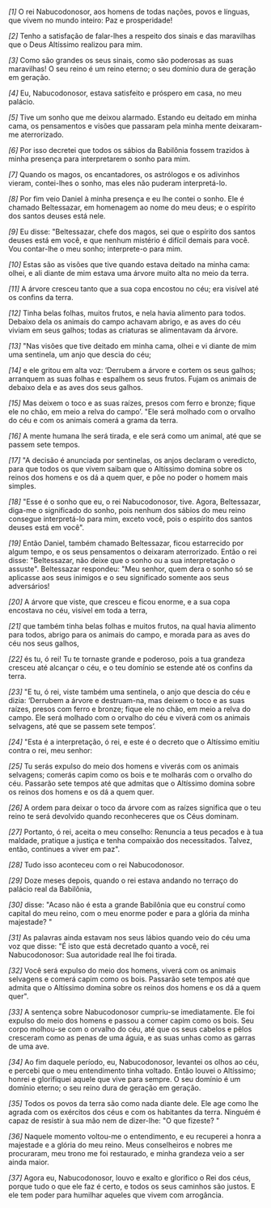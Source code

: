 *[1]* O rei Nabucodonosor, aos homens de todas nações, povos e línguas, que vivem no mundo inteiro: Paz e prosperidade!

*[2]* Tenho a satisfação de falar-lhes a respeito dos sinais e das maravilhas que o Deus Altíssimo realizou para mim.

*[3]* Como são grandes os seus sinais, como são poderosas as suas maravilhas! O seu reino é um reino eterno; o seu domínio dura de geração em geração.

*[4]* Eu, Nabucodonosor, estava satisfeito e próspero em casa, no meu palácio.

*[5]* Tive um sonho que me deixou alarmado. Estando eu deitado em minha cama, os pensamentos e visões que passaram pela minha mente deixaram-me aterrorizado.

*[6]* Por isso decretei que todos os sábios da Babilônia fossem trazidos à minha presença para interpretarem o sonho para mim.

*[7]* Quando os magos, os encantadores, os astrólogos e os adivinhos vieram, contei-lhes o sonho, mas eles não puderam interpretá-lo.

*[8]* Por fim veio Daniel à minha presença e eu lhe contei o sonho. Ele é chamado Beltessazar, em homenagem ao nome do meu deus; e o espírito dos santos deuses está nele.

*[9]* Eu disse: "Beltessazar, chefe dos magos, sei que o espírito dos santos deuses está em você, e que nenhum mistério é difícil demais para você. Vou contar-lhe o meu sonho; interprete-o para mim.

*[10]* Estas são as visões que tive quando estava deitado na minha cama: olhei, e ali diante de mim estava uma árvore muito alta no meio da terra.

*[11]* A árvore cresceu tanto que a sua copa encostou no céu; era visível até os confins da terra.

*[12]* Tinha belas folhas, muitos frutos, e nela havia alimento para todos. Debaixo dela os animais do campo achavam abrigo, e as aves do céu viviam em seus galhos; todas as criaturas se alimentavam da árvore.

*[13]* "Nas visões que tive deitado em minha cama, olhei e vi diante de mim uma sentinela, um anjo que descia do céu;

*[14]* e ele gritou em alta voz: ‘Derrubem a árvore e cortem os seus galhos; arranquem as suas folhas e espalhem os seus frutos. Fujam os animais de debaixo dela e as aves dos seus galhos.

*[15]* Mas deixem o toco e as suas raízes, presos com ferro e bronze; fique ele no chão, em meio a relva do campo’. "Ele será molhado com o orvalho do céu e com os animais comerá a grama da terra.

*[16]* A mente humana lhe será tirada, e ele será como um animal, até que se passem sete tempos.

*[17]* "A decisão é anunciada por sentinelas, os anjos declaram o veredicto, para que todos os que vivem saibam que o Altíssimo domina sobre os reinos dos homens e os dá a quem quer, e põe no poder o homem mais simples.

*[18]* "Esse é o sonho que eu, o rei Nabucodonosor, tive. Agora, Beltessazar, diga-me o significado do sonho, pois nenhum dos sábios do meu reino consegue interpretá-lo para mim, exceto você, pois o espírito dos santos deuses está em você".

*[19]* Então Daniel, também chamado Beltessazar, ficou estarrecido por algum tempo, e os seus pensamentos o deixaram aterrorizado. Então o rei disse: "Beltessazar, não deixe que o sonho ou a sua interpretação o assuste". Beltessazar respondeu: "Meu senhor, quem dera o sonho só se aplicasse aos seus inimigos e o seu significado somente aos seus adversários!

*[20]* A árvore que viste, que cresceu e ficou enorme, e a sua copa encostava no céu, visível em toda a terra,

*[21]* que também tinha belas folhas e muitos frutos, na qual havia alimento para todos, abrigo para os animais do campo, e morada para as aves do céu nos seus galhos,

*[22]* és tu, ó rei! Tu te tornaste grande e poderoso, pois a tua grandeza cresceu até alcançar o céu, e o teu domínio se estende até os confins da terra.

*[23]* "E tu, ó rei, viste também uma sentinela, o anjo que descia do céu e dizia: ‘Derrubem a árvore e destruam-na, mas deixem o toco e as suas raízes, presos com ferro e bronze; fique ele no chão, em meio a relva do campo. Ele será molhado com o orvalho do céu e viverá com os animais selvagens, até que se passem sete tempos’.

*[24]* "Esta é a interpretação, ó rei, e este é o decreto que o Altíssimo emitiu contra o rei, meu senhor:

*[25]* Tu serás expulso do meio dos homens e viverás com os animais selvagens; comerás capim como os bois e te molharás com o orvalho do céu. Passarão sete tempos até que admitas que o Altíssimo domina sobre os reinos dos homens e os dá a quem quer.

*[26]* A ordem para deixar o toco da árvore com as raízes significa que o teu reino te será devolvido quando reconheceres que os Céus dominam.

*[27]* Portanto, ó rei, aceita o meu conselho: Renuncia a teus pecados e à tua maldade, pratique a justiça e tenha compaixão dos necessitados. Talvez, então, continues a viver em paz".

*[28]* Tudo isso aconteceu com o rei Nabucodonosor.

*[29]* Doze meses depois, quando o rei estava andando no terraço do palácio real da Babilônia,

*[30]* disse: "Acaso não é esta a grande Babilônia que eu construí como capital do meu reino, com o meu enorme poder e para a glória da minha majestade? "

*[31]* As palavras ainda estavam nos seus lábios quando veio do céu uma voz que disse: "É isto que está decretado quanto a você, rei Nabucodonosor: Sua autoridade real lhe foi tirada.

*[32]* Você será expulso do meio dos homens, viverá com os animais selvagens e comerá capim como os bois. Passarão sete tempos até que admita que o Altíssimo domina sobre os reinos dos homens e os dá a quem quer".

*[33]* A sentença sobre Nabucodonosor cumpriu-se imediatamente. Ele foi expulso do meio dos homens e passou a comer capim como os bois. Seu corpo molhou-se com o orvalho do céu, até que os seus cabelos e pêlos cresceram como as penas de uma águia, e as suas unhas como as garras de uma ave.

*[34]* Ao fim daquele período, eu, Nabucodonosor, levantei os olhos ao céu, e percebi que o meu entendimento tinha voltado. Então louvei o Altíssimo; honrei e glorifiquei aquele que vive para sempre. O seu domínio é um domínio eterno; o seu reino dura de geração em geração.

*[35]* Todos os povos da terra são como nada diante dele. Ele age como lhe agrada com os exércitos dos céus e com os habitantes da terra. Ninguém é capaz de resistir à sua mão nem de dizer-lhe: "O que fizeste? "

*[36]* Naquele momento voltou-me o entendimento, e eu recuperei a honra a majestade e a glória do meu reino. Meus conselheiros e nobres me procuraram, meu trono me foi restaurado, e minha grandeza veio a ser ainda maior.

*[37]* Agora eu, Nabucodonosor, louvo e exalto e glorifico o Rei dos céus, porque tudo o que ele faz é certo, e todos os seus caminhos são justos. E ele tem poder para humilhar aqueles que vivem com arrogância.

